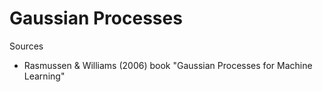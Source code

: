 # Gaussian Processes

Sources
- Rasmussen & Williams (2006) book "Gaussian Processes for Machine Learning"
